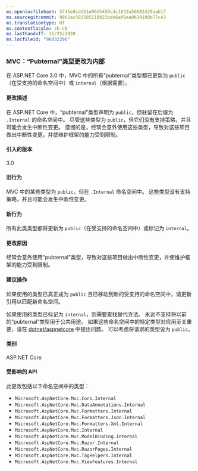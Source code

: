 ```yaml
---
ms.openlocfilehash: 5741e8cdd51e00d5459c4c1032a56682429aab17
ms.sourcegitcommit: 0802ac583585110022beb6af8ea0b39188b77c43
ms.translationtype: HT
ms.contentlocale: zh-CN
ms.lasthandoff: 11/25/2020
ms.locfileid: "96032296"
---
```

### <a name="mvc-pubternal-types-changed-to-internal"></a>MVC：“Pubternal”类型更改为内部

在 ASP.NET Core 3.0 中，MVC 中的所有“pubternal”类型都已更新为 `public`（在受支持的命名空间中）或 `internal`（根据需要）。

#### <a name="change-description"></a>更改描述

在 ASP.NET Core 中，“pubternal”类型声明为 `public`，但驻留在后缀为 `.Internal` 的命名空间中。 尽管这些类型为 `public`，但它们没有支持策略，并且可能会发生中断性变更。 遗憾的是，经常会意外使用这些类型，导致对这些项目做出中断性变更，并使维护框架的能力受到限制。

#### <a name="version-introduced"></a>引入的版本

3.0

#### <a name="old-behavior"></a>旧行为

MVC 中的某些类型为 `public`，但在 `.Internal` 命名空间中。 这些类型没有支持策略，并且可能会发生中断性变更。

#### <a name="new-behavior"></a>新行为

所有此类类型都将更新为 `public`（在受支持的命名空间中）或标记为 `internal`。

#### <a name="reason-for-change"></a>更改原因

经常会意外使用“pubternal”类型，导致对这些项目做出中断性变更，并使维护框架的能力受到限制。

#### <a name="recommended-action"></a>建议操作

如果使用的类型已真正成为 `public` 且已移动到新的受支持的命名空间中，请更新引用以匹配新命名空间。

如果使用的类型已标记为 `internal`，则需要查找替代方法。 永远不支持将以前的“pubternal”类型用于公共用途。 如果这些命名空间中的特定类型对应用至关重要，请在 [dotnet/aspnetcore](https://github.com/dotnet/aspnetcore/issues) 中提出问题。 可以考虑将请求的类型设为 `public`。

#### <a name="category"></a>类别

ASP.NET Core

#### <a name="affected-apis"></a>受影响的 API

此更改包括以下命名空间中的类型：

- `Microsoft.AspNetCore.Mvc.Cors.Internal`
- `Microsoft.AspNetCore.Mvc.DataAnnotations.Internal`
- `Microsoft.AspNetCore.Mvc.Formatters.Internal`
- `Microsoft.AspNetCore.Mvc.Formatters.Json.Internal`
- `Microsoft.AspNetCore.Mvc.Formatters.Xml.Internal`
- `Microsoft.AspNetCore.Mvc.Internal`
- `Microsoft.AspNetCore.Mvc.ModelBinding.Internal`
- `Microsoft.AspNetCore.Mvc.Razor.Internal`
- `Microsoft.AspNetCore.Mvc.RazorPages.Internal`
- `Microsoft.AspNetCore.Mvc.TagHelpers.Internal`
- `Microsoft.AspNetCore.Mvc.ViewFeatures.Internal`

<!--

#### Affected APIs

- `N:Microsoft.AspNetCore.Mvc.Cors.Internal`
- `N:Microsoft.AspNetCore.Mvc.DataAnnotations.Internal`
- `N:Microsoft.AspNetCore.Mvc.Formatters.Internal`
- `N:Microsoft.AspNetCore.Mvc.Formatters.Json.Internal`
- `N:Microsoft.AspNetCore.Mvc.Formatters.Xml.Internal`
- `N:Microsoft.AspNetCore.Mvc.Internal`
- `N:Microsoft.AspNetCore.Mvc.ModelBinding.Internal`
- `N:Microsoft.AspNetCore.Mvc.Razor.Internal`
- `N:Microsoft.AspNetCore.Mvc.RazorPages.Internal`
- `N:Microsoft.AspNetCore.Mvc.TagHelpers.Internal`
- `N:Microsoft.AspNetCore.Mvc.ViewFeatures.Internal`

-->
